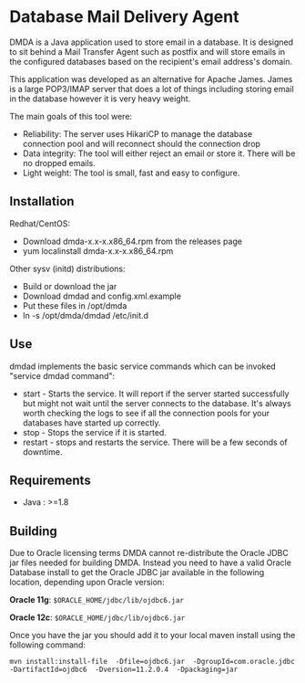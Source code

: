 Database Mail Delivery Agent
==================================================
DMDA is a Java application used to store email in a database. It is designed to sit behind a Mail Transfer Agent such 
as postfix and will store emails in the configured databases based on the recipient's email address's domain. 

This application was developed as an alternative for Apache James. James is a large POP3/IMAP server that does a lot of 
things including storing email in the database however it is very heavy weight.

The main goals of this tool were:

- Reliability: The server uses HikariCP to manage the database connection pool and will reconnect should the connection 
  drop
- Data integrity: The tool will either reject an email or store it. There will be no dropped emails.
- Light weight: The tool is small, fast and easy to configure.


Installation
--------------------------------------
Redhat/CentOS:

- Download dmda-x.x-x.x86_64.rpm from the releases page
- yum localinstall dmda-x.x-x.x86_64.rpm

Other sysv (initd) distributions:

- Build or download the jar
- Download dmdad and config.xml.example
- Put these files in /opt/dmda
- ln -s /opt/dmda/dmdad /etc/init.d

Use
--------------------------------------
dmdad implements the basic service commands which can be invoked "service dmdad command":

- start - Starts the service. It will report if the server started successfully but might not wait until the server 
  connects to the database. It's always worth checking the logs to see if all the connection pools for your databases 
  have started up correctly.
- stop - Stops the service if it is started.
- restart - stops and restarts the service. There will be a few seconds of downtime.

Requirements
--------------------------------------

- Java : >=1.8

Building
--------------------------------------

Due to Oracle licensing terms DMDA cannot re-distribute the Oracle JDBC jar files needed for building DMDA.
Instead you need to have a valid Oracle Database install to get the Oracle JDBC jar available in the following 
location, depending upon Oracle version:

**Oracle 11g**: `$ORACLE_HOME/jdbc/lib/ojdbc6.jar`

**Oracle 12c**: `$ORACLE_HOME/jdbc/lib/ojdbc6.jar`

Once you have the jar you should add it to your local maven install using the following command:

`mvn install:install-file 
  -Dfile=ojdbc6.jar 
  -DgroupId=com.oracle.jdbc 
  -DartifactId=ojdbc6 
  -Dversion=11.2.0.4 
  -Dpackaging=jar`
